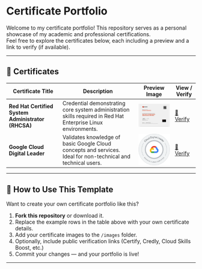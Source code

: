 # Certificate Portfolio

Welcome to my certificate portfolio! This repository serves as a personal showcase of my academic and professional certifications.  
Feel free to explore the certificates below, each including a preview and a link to verify (if available).

---

## 📜 Certificates

| Certificate Title | Description | Preview Image | View / Verify |
|------------------|-------------|----------------|----------------|
| **Red Hat Certified System Administrator (RHCSA)** | Credential demonstrating core system administration skills required in Red Hat Enterprise Linux environments. | <img src="Images/RHCSA_Example_Certificate.jpg" width="250"> | [🔗 Verify](https://www.credly.com/badges) |
| **Google Cloud Digital Leader** | Validates knowledge of basic Google Cloud concepts and services. Ideal for non-technical and technical users. | <img src="Images/Google_CDL_example_certificate.png" width="250"> | [🔗 Verify](https://www.credly.com/badges) |

---

## 📁 How to Use This Template

Want to create your own certificate portfolio like this?

1. **Fork this repository** or download it.
2. Replace the example rows in the table above with your own certificate details.
3. Add your certificate images to the `/images` folder.
4. Optionally, include public verification links (Certify, Credly, Cloud Skills Boost, etc.)
5. Commit your changes — and your portfolio is live!

---

